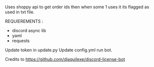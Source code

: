 Uses shoppy api to get order ids then when some 1 uses it its flagged as used in txt file.

REQUIEREMENTS :
- discord async lib
- yaml
- requests

Update token in update.py
Update config.yml
run bot.

Credits to https://github.com/djaquilexe/discord-license-bot
